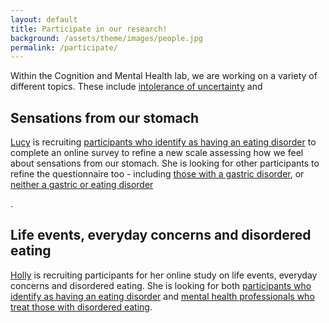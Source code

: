 ```yaml
---
layout: default
title: Participate in our research! 
background: /assets/theme/images/people.jpg
permalink: /participate/
---
```


<div class="blurb">

Within the Cognition and Mental Health lab, we are working on a variety of different topics. These include <a href="/pages/projects/iu.md">intolerance of uncertainty</a> and 

<h2> Sensations from our stomach</h2>
    <p><a href="https://cognition-mental-health.github.io/people/#Lucy+Stafford">Lucy</a> is recruiting <a href="https://york.qualtrics.com/jfe/form/SV_cGQuWRwC1lKqcHs">participants who identify as having an eating disorder</a> to complete an online survey to refine a new scale assessing how we feel about sensations from our stomach. She is looking for other participants to refine the questionnaire too - including <a href="https://york.qualtrics.com/jfe/form/SV_0vwfUyvV5r2tGWq">those with a gastric disorder</a>, or <a href="https://york.qualtrics.com/jfe/form/SV_brelvivpJ8PO5gi">neither a gastric or eating disorder</a></p>. 
<h2> Life events, everyday concerns and disordered eating</h2>
    <p><a href="https://cognition-mental-health.github.io/people/#Holly+Myers">Holly</a> is recruiting participants for her online study on life events, everyday concerns and disordered eating. She is looking for both <a href="https://york.qualtrics.com/jfe/form/SV_3BMVVmHw9yzi2s6">participants who identify as having an eating disorder</a> and <a href="https://york.qualtrics.com/jfe/form/SV_a8BMem5npJEKdNQ">mental health professionals who treat those with disordered eating</a>.</p> 
</div>
